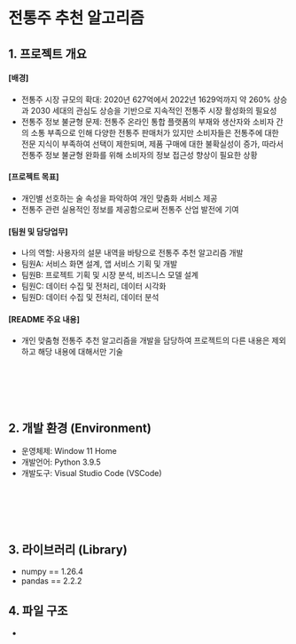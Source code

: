 # 전통주 추천 알고리즘
## 1. 프로젝트 개요

#### [배경]
- 전통주 시장 규모의 확대: 2020년 627억에서 2022년 1629억까지 약 260% 상승과 2030 세대의 관심도 상승을 기반으로 지속적인 전통주 시장 활성화의 필요성
- 전통주 정보 불균형 문제: 전통주 온라인 통합 플랫폼의 부재와 생산자와 소비자 간의 소통 부족으로 인해 다양한 전통주 판매처가 있지만 소비자들은 전통주에 대한 전문 지식이 부족하여 선택이 제한되며, 제품 구매에 대한 불확실성이 증가, 따라서 전통주 정보 불균형 완화를 위해 소비자의 정보 접근성 향상이 필요한 상황

#### [프로젝트 목표]
- 개인별 선호하는 술 속성을 파악하여 개인 맞춤화 서비스 제공
- 전통주 관련 실용적인 정보를 제공함으로써 전통주 산업 발전에 기여

#### [팀원 및 담당업무]
- 나의 역할: 사용자의 설문 내역을 바탕으로 전통주 추천 알고리즘 개발
- 팀원A: 서비스 화면 설계, 앱 서비스 기획 및 개발
- 팀원B: 프로젝트 기획 및 시장 분석, 비즈니스 모델 설계
- 팀원C: 데이터 수집 및 전처리, 데이터 시각화
- 팀원D: 데이터 수집 및 전처리, 데이터 분석

#### [README 주요 내용]
- 개인 맞춤형 전통주 추천 알고리즘을 개발을 담당하여 프로젝트의 다른 내용은 제외하고 해당 내용에 대해서만 기술

<br/></br>
<br/></br>

## 2. 개발 환경 (Environment)
- 운영체제: Window 11 Home
- 개발언어: Python 3.9.5
- 개발도구: Visual Studio Code (VSCode)

<br/></br>
<br/></br>

## 3. 라이브러리 (Library)
- numpy == 1.26.4
- pandas == 2.2.2

## 4. 파일 구조
- 







